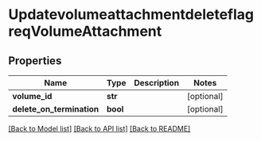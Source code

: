 # UpdatevolumeattachmentdeleteflagreqVolumeAttachment

## Properties
Name | Type | Description | Notes
------------ | ------------- | ------------- | -------------
**volume_id** | **str** |  | [optional] 
**delete_on_termination** | **bool** |  | [optional] 

[[Back to Model list]](../README.md#documentation-for-models) [[Back to API list]](../README.md#documentation-for-api-endpoints) [[Back to README]](../README.md)


